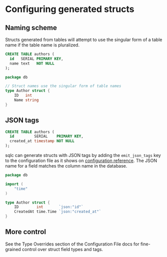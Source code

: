 # Configuring generated structs

## Naming scheme

Structs generated from tables will attempt to use the singular form of a table
name if the table name is pluralized.

```sql
CREATE TABLE authors (
  id   SERIAL PRIMARY KEY,
  name text   NOT NULL
);
```

```go
package db

// Struct names use the singular form of table names
type Author struct {
	ID   int
	Name string
}
```

## JSON tags

```sql
CREATE TABLE authors (
  id         SERIAL    PRIMARY KEY,
  created_at timestamp NOT NULL
);
```

sqlc can generate structs with JSON tags by adding the `emit_json_tags` key to the configuration file as it shows on [configuration reference](../reference/config.md).
The JSON name for a field matches
the column name in the database.

```go
package db

import (
	"time"
)

type Author struct {
	ID        int       `json:"id"`
	CreatedAt time.Time `json:"created_at"`
}
```

## More control

See the Type Overrides section of the Configuration File docs for fine-grained control over struct field types and tags.
